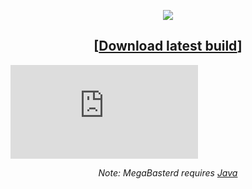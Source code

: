 <p align="center"><img src="https://raw.githubusercontent.com/tonikelope/megabasterd/master/src/main/resources/images/mbasterd_logo_git.png"></p>
<h2 align="center"><b>[<a href="https://mega.nz/#F!lYsRWaQB!uVhntmyKcVECRaOxAbcL4A" target="_blank">Download latest build</a>]</b></h2>

<div class="video-responsive">
<iframe src="https://www.youtube.com/embed/5TkBXT7osQI" frameborder="0" allowfullscreen="allowfullscreen"></iframe>
</div>

<p align="center"><i>Note: MegaBasterd requires <a href="https://java.com" target="_blank">Java</a></i></p>
